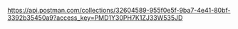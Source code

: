 https://api.postman.com/collections/32604589-955f0e5f-9ba7-4e41-80bf-3392b35450a9?access_key=PMD1Y30PH7K1ZJ33W535JD